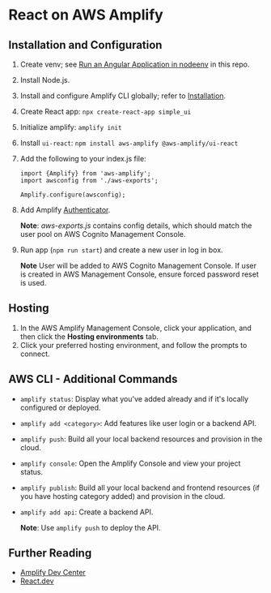 # React on AWS Amplify

## Installation and Configuration

1. Create venv; see [Run an Angular Application in nodeenv](../docs/run_angular_in_nodeenv.md) in this repo.
1. Install Node.js.
1. Install and configure Amplify CLI globally; refer to  [Installation](https://docs.amplify.aws/cli/start/install/).
1. Create React app: `npx create-react-app simple_ui`
1. Initialize amplify: `amplify init`
1. Install `ui-react`: `npm install aws-amplify @aws-amplify/ui-react`
1. Add the following to your index.js file:
    ```
    import {Amplify} from 'aws-amplify';
    import awsconfig from './aws-exports';

    Amplify.configure(awsconfig);
    ```
1. Add Amplify [Authenticator](https://ui.docs.amplify.aws/react/connected-components/authenticator).

    **Note**: *aws-exports.js* contains config details, which should match the user pool on AWS Cognito Management Console.

1. Run app (`npm run start`) and create a new user in log in box. 

    **Note** User will be added to AWS Cognito Management Console. If user is created in AWS Management Console, ensure forced password reset is used.

## Hosting

1. In the AWS Amplify Management Console, click your application, and then click the **Hosting environments** tab.
1. Click your preferred hosting environment, and follow the prompts to connect.

## AWS CLI - Additional Commands

* `amplify status`: Display what you've added already and if it's locally configured or deployed.
* `amplify add <category>`: Add features like user login or a backend API.
* `amplify push`: Build all your local backend resources and provision in the cloud.
* `amplify console`: Open the Amplify Console and view your project status.
* `amplify publish`: Build all your local backend and frontend resources (if you have hosting category added) and provision in the cloud.
* `amplify add api`: Create a backend API. 
    
    **Note**: Use `amplify push` to deploy the API.

## Further Reading
* [Amplify Dev Center](https://ui.docs.amplify.aws/)
* [React.dev](https://react.dev/)